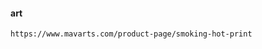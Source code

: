 #### art
`https://www.mavarts.com/product-page/smoking-hot-print`  

<!-- 美女图 -->
<!-- ![image](https://user-images.githubusercontent.com/27692261/189579139-9cb05755-ae0f-499a-9008-71be6ba07e21.png) -->
<!-- 配股 https://weibo.com/2188093987/M5HfyrXy3 -->
<!-- <img width="492" alt="image" src="https://user-images.githubusercontent.com/27692261/190317620-2fb25804-c484-4bb1-a5a1-13ce732a1817.png"> -->
<!-- https://instant.lvv2.com/html/d9c88783ca4e625219dc6c8434ff7814.html -->

<!-- 化钱咒 -->
<!-- ![image](https://user-images.githubusercontent.com/27692261/190537418-cdfd4211-8728-4b90-ad71-db1550ce6e38.png) -->

<!-- 山人怒喷印花税 -->
<!-- <img width="507" alt="image" src="https://user-images.githubusercontent.com/27692261/190561380-c7480ee3-b992-4c22-8f45-2cf32fdc890b.png"> -->
<!-- 人生成长 -->
<!-- https://wx2.sinaimg.cn/mw2000/798c7fafgy1h68rbp5zmcj20f07df4hf.jpg -->
<!-- ![image](https://user-images.githubusercontent.com/27692261/191159844-f43be4db-f082-49b7-bb6b-8d93c48b6e8f.png) -->

<!-- 人生缺陷 需要改进 -->
<!-- <img width="774" alt="image" src="https://user-images.githubusercontent.com/27692261/191206271-b38e1cd6-759c-4c66-86ca-739c8f0f81fd.png">
 -->
<!-- 美女腰 -->
 <!-- ![image](https://user-images.githubusercontent.com/27692261/191929363-88ecd8e7-d0db-4798-a5fc-7041a7b0a146.png) -->

<!-- 八部金刚功 评论 -->
<!-- <img width="514" alt="image" src="https://user-images.githubusercontent.com/27692261/191932754-b58d3fa9-40dd-47a9-a91c-5750c3b97014.png">
 -->

 <!-- logo 在线生成器 -->
 <!-- https://www.logosc.cn -->


<!-- 外国人学太极拳 -->
 <!-- <img width="491" alt="image" src="https://user-images.githubusercontent.com/27692261/192188932-11744951-4035-4db0-9e10-f083a63d6217.png">
  -->


<!--  体制改革-->
  <!-- <img width="829" alt="image" src="https://user-images.githubusercontent.com/27692261/192204130-54ccaae7-bb3d-45a9-bd18-ca9ebad6487a.png">
 -->

<!-- 前端去 传统领域 视频解码 绘图 低代码 -->
 <!-- <img width="770" alt="image" src="https://user-images.githubusercontent.com/27692261/192759575-3e7a4549-070c-4b8a-a682-35b94e827470.png"> -->
